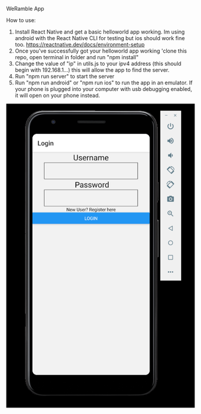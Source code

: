 WeRamble App

How to use:

1. Install React Native and get a basic helloworld app working. Im using android with the React Native CLI for testing but ios should work fine too. https://reactnative.dev/docs/environment-setup
2. Once you've successfully got your helloworld app working 'clone this repo, open terminal in folder and run "npm install"
3. Change the value of "ip" in utils.js to your ipv4 address (this should begin with 192.168.1...) this will allow the app to find the server.
4. Run "npm run server" to start the server
5. Run "npm run android" or "npm run ios" to run the app in an emulator. If your phone is plugged into your computer with usb debugging enabled, it will open on your phone instead.

![](image/readme/1609845147578.png)
